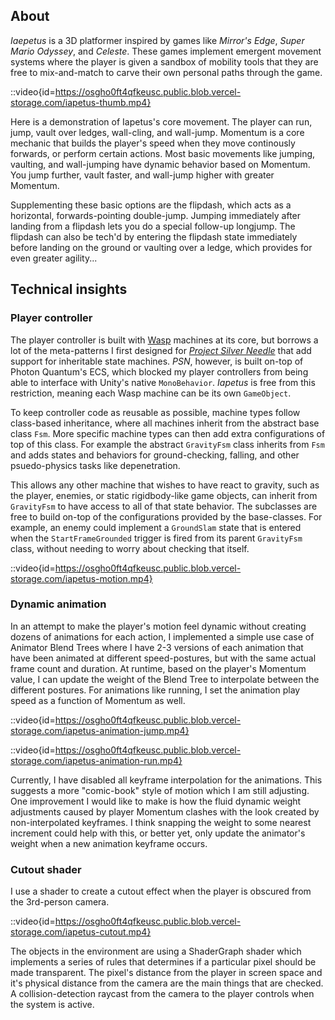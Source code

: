 ## About

*Iaepetus* is a 3D platformer inspired by games like *Mirror's Edge*, *Super Mario Odyssey*, and *Celeste*. These games implement emergent movement systems where the player is given a sandbox of mobility tools that they are free to mix-and-match to carve their own personal paths through the game.

::video{id=https://osgho0ft4qfkeusc.public.blob.vercel-storage.com/iapetus-thumb.mp4}

Here is a demonstration of Iapetus's core movement. The player can run, jump, vault over ledges, wall-cling, and wall-jump. Momentum is a core mechanic that builds the player's speed when they move continously forwards, or perform certain actions. Most basic movements like jumping, vaulting, and wall-jumping have dynamic behavior based on Momentum. You jump further, vault faster, and wall-jump higher with greater Momentum.

Supplementing these basic options are the flipdash, which acts as a horizontal, forwards-pointing double-jump. Jumping immediately after landing from a flipdash lets you do a special follow-up longjump. The flipdash can also be tech'd by entering the flipdash state immediately before landing on the ground or vaulting over a ledge, which provides for even greater agility...

## Technical insights

### Player controller

The player controller is built with [Wasp](/code?item=Wasp) machines at its core, but borrows a lot of the meta-patterns I first designed for *[Project Silver Needle](/games?item=Project%20Silver%20Needle)* that add support for inheritable state machines. *PSN*, however, is built on-top of Photon Quantum's ECS, which blocked my player controllers from being able to interface with Unity's native `MonoBehavior`. *Iapetus* is free from this restriction, meaning each Wasp machine can be its own `GameObject`.

To keep controller code as reusable as possible, machine types follow class-based inheritance, where all machines inherit from the abstract base class `Fsm`. More specific machine types can then add extra configurations of top of this class. For example the abstract `GravityFsm` class inherits from `Fsm` and adds states and behaviors for ground-checking, falling, and other psuedo-physics tasks like depenetration.

This allows any other machine that wishes to have react to gravity, such as the player, enemies, or static rigidbody-like game objects, can inherit from `GravityFsm` to have access to all of that state behavior. The subclasses are free to build on-top of the configurations provided by the base-classes. For example, an enemy could implement a `GroundSlam` state that is entered when the `StartFrameGrounded` trigger is fired from its parent `GravityFsm` class, without needing to worry about checking that itself.

::video{id=https://osgho0ft4qfkeusc.public.blob.vercel-storage.com/iapetus-motion.mp4}

### Dynamic animation

In an attempt to make the player's motion feel dynamic without creating dozens of animations for each action, I implemented a simple use case of Animator Blend Trees where I have 2-3 versions of each animation that have been animated at different speed-postures, but with the same actual frame count and duration. At runtime, based on the player's Momentum value, I can update the weight of the Blend Tree to interpolate between the different postures. For animations like running, I set the animation play speed as a function of Momentum as well.

::video{id=https://osgho0ft4qfkeusc.public.blob.vercel-storage.com/iapetus-animation-jump.mp4}

::video{id=https://osgho0ft4qfkeusc.public.blob.vercel-storage.com/iapetus-animation-run.mp4}

Currently, I have disabled all keyframe interpolation for the animations. This suggests a more "comic-book" style of motion which I am still adjusting. One improvement I would like to make is how the fluid dynamic weight adjustments caused by player Momentum clashes with the look created by non-interpolated keyframes. I think snapping the weight to some nearest increment could help with this, or better yet, only update the animator's weight when a new animation keyframe occurs.

### Cutout shader

I use a shader to create a cutout effect when the player is obscured from the 3rd-person camera.

::video{id=https://osgho0ft4qfkeusc.public.blob.vercel-storage.com/iapetus-cutout.mp4}

The objects in the environment are using a ShaderGraph shader which implements a series of rules that determines if a particular pixel should be made transparent. The pixel's distance from the player in screen space and it's physical distance from the camera are the main things that are checked. A collision-detection raycast from the camera to the player controls when the system is active.
